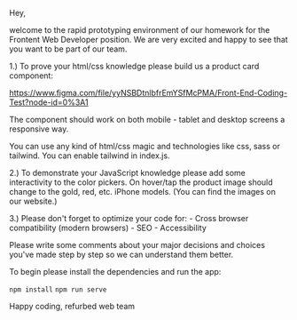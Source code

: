 Hey, 

welcome to the rapid prototyping environment of our homework for the Frontent Web Developer position. 
We are very excited and happy to see that you want to be part of our team.

1.) To prove your html/css knowledge please build us a product card component:

https://www.figma.com/file/yyNSBDtnlbfrEmYSfMcPMA/Front-End-Coding-Test?node-id=0%3A1

The component should work on both mobile - tablet and desktop screens a responsive way.

You can use any kind of html/css magic and technologies like css, sass or tailwind. You can enable tailwind in index.js.


2.) To demonstrate your JavaScript knowledge please add some interactivity to the color pickers. On hover/tap the product image should change to the gold, red, etc. iPhone models. (You can find the images on our website.)

3.) Please don't forget to optimize your code for:
	- Cross browser compatibility (modern browsers)
	- SEO
	- Accessibility 

Please write some comments about your major decisions and choices you've made step by step so we can understand them better. 


To begin please install the dependencies and run the app:

`npm install`
`npm run serve` 

Happy coding, 
refurbed web team

